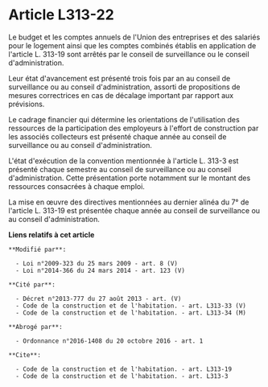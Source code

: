 # Article L313-22

Le budget et les comptes annuels de l'Union des entreprises et des salariés pour le logement ainsi que les comptes combinés
établis en application de l'article L. 313-19 sont arrêtés par le conseil de surveillance ou le conseil d'administration. 

Leur état d'avancement est présenté trois fois par an au conseil de surveillance ou au conseil d'administration, assorti de
propositions de mesures correctrices en cas de décalage important par rapport aux prévisions. 

Le cadrage financier qui détermine les orientations de l'utilisation des ressources de la participation des employeurs à
l'effort de construction par les associés collecteurs est présenté chaque année au conseil de surveillance ou au conseil
d'administration. 

L'état d'exécution de la convention mentionnée à l'article L. 313-3 est présenté chaque semestre au conseil de surveillance
ou au conseil d'administration. Cette présentation porte notamment sur le montant des ressources consacrées à chaque emploi. 

La mise en œuvre des directives mentionnées au dernier alinéa du 7° de l'article L. 313-19 est présentée chaque année au
conseil de surveillance ou au conseil d'administration.

**Liens relatifs à cet article**

	**Modifié par**:

	  - Loi n°2009-323 du 25 mars 2009 - art. 8 (V)
	  - Loi n°2014-366 du 24 mars 2014 - art. 123 (V)

	**Cité par**:

	  - Décret n°2013-777 du 27 août 2013 - art. (V)
	  - Code de la construction et de l'habitation. - art. L313-33 (V)
	  - Code de la construction et de l'habitation. - art. L313-34 (M)

	**Abrogé par**:

	  - Ordonnance n°2016-1408 du 20 octobre 2016 - art. 1

	**Cite**:

	  - Code de la construction et de l'habitation. - art. L313-19
	  - Code de la construction et de l'habitation. - art. L313-3
